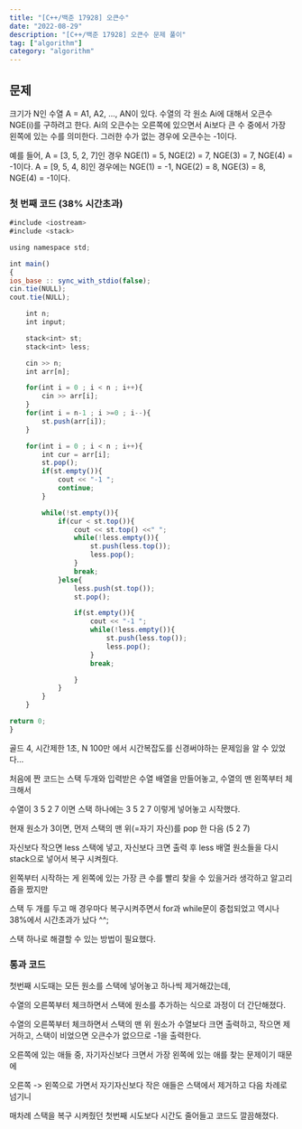 ```yaml
---
title: "[C++/백준 17928] 오큰수"
date: "2022-08-29"
description: "[C++/백준 17928] 오큰수 문제 풀이"
tag: ["algorithm"]
category: "algorithm"
---
```


## 문제

크기가 N인 수열 A = A1, A2, ..., AN이 있다. 수열의 각 원소 Ai에 대해서 오큰수 NGE(i)를 구하려고 한다. Ai의 오큰수는 오른쪽에 있으면서 Ai보다 큰 수 중에서 가장 왼쪽에 있는 수를 의미한다. 그러한 수가 없는 경우에 오큰수는 -1이다.

예를 들어, A = [3, 5, 2, 7]인 경우 NGE(1) = 5, NGE(2) = 7, NGE(3) = 7, NGE(4) = -1이다. A = [9, 5, 4, 8]인 경우에는 NGE(1) = -1, NGE(2) = 8, NGE(3) = 8, NGE(4) = -1이다.

### 첫 번째 코드 (38% 시간초과)

```jsx
#include <iostream>
#include <stack>

using namespace std;

int main()
{
ios_base :: sync_with_stdio(false);
cin.tie(NULL);
cout.tie(NULL);

    int n;
    int input;

    stack<int> st;
    stack<int> less;

    cin >> n;
    int arr[n];

    for(int i = 0 ; i < n ; i++){
        cin >> arr[i];
    }
    for(int i = n-1 ; i >=0 ; i--){
        st.push(arr[i]);
    }

    for(int i = 0 ; i < n ; i++){
        int cur = arr[i];
        st.pop();
        if(st.empty()){
            cout << "-1 ";
            continue;
        }

        while(!st.empty()){
            if(cur < st.top()){
                cout << st.top() <<" ";
                while(!less.empty()){
                    st.push(less.top());
                    less.pop();
                }
                break;
            }else{
                less.push(st.top());
                st.pop();

                if(st.empty()){
                    cout << "-1 ";
                    while(!less.empty()){
                        st.push(less.top());
                        less.pop();
                    }
                    break;

                }
            }
        }
    }

return 0;
}
```

골드 4, 시간제한 1초, N 100만 에서 시간복잡도를 신경써야하는 문제임을 알 수 있었다...

처음에 짠 코드는 스택 두개와 입력받은 수열 배열을 만들어놓고, 수열의 맨 왼쪽부터 체크해서

수열이 3 5 2 7 이면 스택 하나에는 3 5 2 7 이렇게 넣어놓고 시작했다.

현재 원소가 3이면, 먼저 스택의 맨 위(=자기 자신)를 pop 한 다음 (5 2 7)

자신보다 작으면 less 스택에 넣고, 자신보다 크면 출력 후 less 배열 원소들을 다시 stack으로 넣어서 복구 시켜줬다.

왼쪽부터 시작하는 게 왼쪽에 있는 가장 큰 수를 빨리 찾을 수 있을거라 생각하고 알고리즘을 짰지만

스택 두 개를 두고 매 경우마다 복구시켜주면서 for과 while문이 중첩되었고 역시나 38%에서 시간초과가 났다 ^^;

스택 하나로 해결할 수 있는 방법이 필요했다.

### 통과 코드

첫번째 시도때는 모든 원소를 스택에 넣어놓고 하나씩 제거해갔는데,

수열의 오른쪽부터 체크하면서 스택에 원소를 추가하는 식으로 과정이 더 간단해졌다.

수열의 오른쪽부터 체크하면서 스택의 맨 위 원소가 수열보다 크면 출력하고, 작으면 제거하고, 스택이 비었으면 오큰수가 없으므로 -1을 출력한다.

오른쪽에 있는 애들 중, 자기자신보다 크면서 가장 왼쪽에 있는 애를 찾는 문제이기 때문에

오른쪽 -> 왼쪽으로 가면서 자기자신보다 작은 애들은 스택에서 제거하고 다음 차례로 넘기니

매차례 스택을 복구 시켜줬던 첫번째 시도보다 시간도 줄어들고 코드도 깔끔해졌다.
